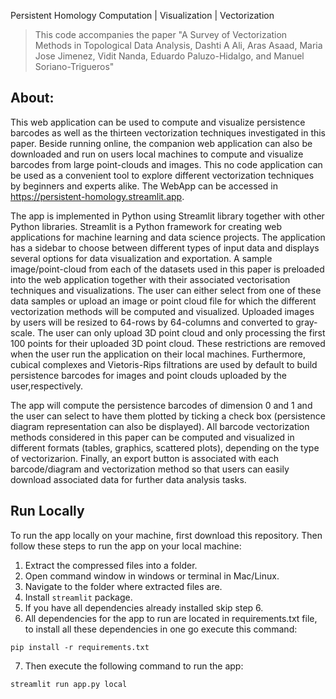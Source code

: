 Persistent Homology
Computation | Visualization | Vectorization

> This code accompanies the paper "A Survey of Vectorization Methods in Topological Data Analysis, Dashti A Ali, Aras Asaad, Maria Jose Jimenez, Vidit Nanda, Eduardo Paluzo-Hidalgo, and Manuel Soriano-Trigueros"


## About:

This web application can be used to compute and visualize persistence barcodes as well as the thirteen vectorization techniques
investigated in this paper. Beside running online, the companion web application can also
be downloaded and run on users local machines to compute and visualize barcodes from
large point-clouds and images. This no code application can be used as a convenient tool
to explore different vectorization techniques by beginners and experts alike. The WebApp
can be accessed in https://persistent-homology.streamlit.app.


The app is implemented in Python using Streamlit library together with other Python libraries. Streamlit is a Python framework for creating web applications for machine learning and data science projects. The application has a sidebar to choose between different types of input data and displays several options for data visualization and exportation. A sample image/point-cloud from each of the datasets used in this paper is preloaded into the web application together with their associated vectorisation techniques and visualizations. The user can either select from one of these  data samples or upload an image or point cloud file for which the different vectorization methods will be computed and visualized. Uploaded images by users will be resized to 64-rows by 64-columns and converted to gray-scale. The user can only upload 3D point cloud and only processing the first 100 points for their uploaded 3D point cloud. These restrictions are removed when the user run the application on their local machines. Furthermore, cubical complexes and Vietoris-Rips filtrations are used by default to build persistence barcodes for images and point clouds uploaded by the user,respectively.


The app will compute the persistence barcodes of dimension 0 and 1 and the user can select to have them plotted by ticking a check box (persistence diagram representation can also be displayed). All  barcode vectorization methods considered in this paper can be computed and visualized in different formats (tables, graphics, scattered plots), depending on the type of vectorizarion. Finally, an export button is associated with each barcode/diagram and vectorization method so that users can easily download associated data for further data analysis tasks.


## Run Locally
To run the app locally on your machine, first download this repository. Then follow these steps to run the app
on your local machine:

1. Extract the compressed files into a folder.
2. Open command window in windows or terminal in Mac/Linux.
3. Navigate to the folder where extracted files are.
4. Install ```streamlit``` package.
5. If you have all dependencies already installed skip step 6.
6. All dependencies for the app to run are located in requirements.txt file, 
to install all these dependencies in one go execute this command:
```
pip install -r requirements.txt
```
7. Then execute the following command to run the app:
```
streamlit run app.py local
```
